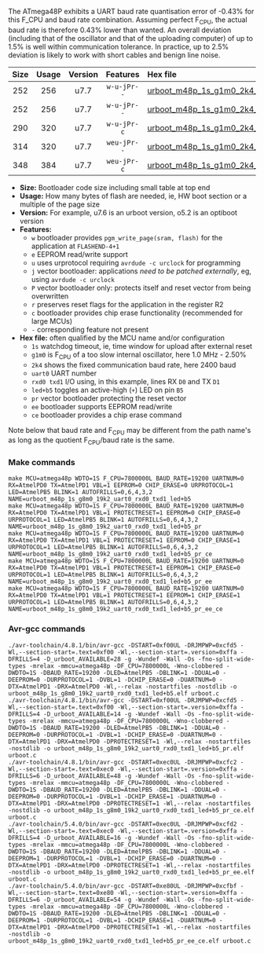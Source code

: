 The ATmega48P exhibits a UART baud rate quantisation error of -0.43% for this F_CPU and baud rate combination. Assuming perfect F<sub>CPU</sub>, the actual baud rate is therefore 0.43% lower than wanted. An overall deviation (including that of the oscillator and that of the uploading computer) of up to 1.5% is well within communication tolerance. In practice, up to 2.5% deviation is likely to work with short cables and benign line noise.

|Size|Usage|Version|Features|Hex file|
|:-:|:-:|:-:|:-:|:--|
|252|256|u7.7|`w-u-jPr--`|[urboot_m48p_1s_g1m0_2k4_uart0_rxd0_txd1_led+b5.hex](https://raw.githubusercontent.com/stefanrueger/urboot.hex/main/mcus/atmega48p/watchdog_1_s/internal_oscillator_g-2.50%25/%2B1m000000_hz/%2B%2B%2B2k4_baud/uart0_rxd0_txd1/led%2Bb5/urboot_m48p_1s_g1m0_2k4_uart0_rxd0_txd1_led%2Bb5.hex)|
|252|256|u7.7|`w-u-jPr--`|[urboot_m48p_1s_g1m0_2k4_uart0_rxd0_txd1_led+b5_pr.hex](https://raw.githubusercontent.com/stefanrueger/urboot.hex/main/mcus/atmega48p/watchdog_1_s/internal_oscillator_g-2.50%25/%2B1m000000_hz/%2B%2B%2B2k4_baud/uart0_rxd0_txd1/led%2Bb5/urboot_m48p_1s_g1m0_2k4_uart0_rxd0_txd1_led%2Bb5_pr.hex)|
|290|320|u7.7|`w-u-jPr-c`|[urboot_m48p_1s_g1m0_2k4_uart0_rxd0_txd1_led+b5_pr_ce.hex](https://raw.githubusercontent.com/stefanrueger/urboot.hex/main/mcus/atmega48p/watchdog_1_s/internal_oscillator_g-2.50%25/%2B1m000000_hz/%2B%2B%2B2k4_baud/uart0_rxd0_txd1/led%2Bb5/urboot_m48p_1s_g1m0_2k4_uart0_rxd0_txd1_led%2Bb5_pr_ce.hex)|
|314|320|u7.7|`weu-jPr--`|[urboot_m48p_1s_g1m0_2k4_uart0_rxd0_txd1_led+b5_pr_ee.hex](https://raw.githubusercontent.com/stefanrueger/urboot.hex/main/mcus/atmega48p/watchdog_1_s/internal_oscillator_g-2.50%25/%2B1m000000_hz/%2B%2B%2B2k4_baud/uart0_rxd0_txd1/led%2Bb5/urboot_m48p_1s_g1m0_2k4_uart0_rxd0_txd1_led%2Bb5_pr_ee.hex)|
|348|384|u7.7|`weu-jPr-c`|[urboot_m48p_1s_g1m0_2k4_uart0_rxd0_txd1_led+b5_pr_ee_ce.hex](https://raw.githubusercontent.com/stefanrueger/urboot.hex/main/mcus/atmega48p/watchdog_1_s/internal_oscillator_g-2.50%25/%2B1m000000_hz/%2B%2B%2B2k4_baud/uart0_rxd0_txd1/led%2Bb5/urboot_m48p_1s_g1m0_2k4_uart0_rxd0_txd1_led%2Bb5_pr_ee_ce.hex)|

- **Size:** Bootloader code size including small table at top end
- **Usage:** How many bytes of flash are needed, ie, HW boot section or a multiple of the page size
- **Version:** For example, u7.6 is an urboot version, o5.2 is an optiboot version
- **Features:**
  + `w` bootloader provides `pgm_write_page(sram, flash)` for the application at `FLASHEND-4+1`
  + `e` EEPROM read/write support
  + `u` uses urprotocol requiring `avrdude -c urclock` for programming
  + `j` vector bootloader: applications *need to be patched externally*, eg, using `avrdude -c urclock`
  + `P` vector bootloader only: protects itself and reset vector from being overwritten
  + `r` preserves reset flags for the application in the register R2
  + `c` bootloader provides chip erase functionality (recommended for large MCUs)
  + `-` corresponding feature not present
- **Hex file:** often qualified by the MCU name and/or configuration
  + `1s` watchdog timeout, ie, time window for upload after external reset
  + `g1m0` is F<sub>CPU</sub> of a too slow internal oscillator, here 1.0 MHz - 2.50%
  + `2k4` shows the fixed communication baud rate, here 2400 baud
  + `uart0` UART number
  + `rxd0 txd1` I/O using, in this example, lines RX `D0` and TX `D1`
  + `led+b5` toggles an active-high (`+`) LED on pin `B5`
  + `pr` vector bootloader protecting the reset vector
  + `ee` bootloader supports EEPROM read/write
  + `ce` bootloader provides a chip erase command


Note below that baud rate and F<sub>CPU</sub> may be different from the path name's as long as the quotient F<sub>CPU</sub>/baud rate is the same.

### Make commands
```
make MCU=atmega48p WDTO=1S F_CPU=7800000L BAUD_RATE=19200 UARTNUM=0 RX=AtmelPD0 TX=AtmelPD1 VBL=1 EEPROM=0 CHIP_ERASE=0 URPROTOCOL=1 LED=AtmelPB5 BLINK=1 AUTOFRILLS=0,6,4,3,2 NAME=urboot_m48p_1s_g8m0_19k2_uart0_rxd0_txd1_led+b5
make MCU=atmega48p WDTO=1S F_CPU=7800000L BAUD_RATE=19200 UARTNUM=0 RX=AtmelPD0 TX=AtmelPD1 VBL=1 PROTECTRESET=1 EEPROM=0 CHIP_ERASE=0 URPROTOCOL=1 LED=AtmelPB5 BLINK=1 AUTOFRILLS=0,6,4,3,2 NAME=urboot_m48p_1s_g8m0_19k2_uart0_rxd0_txd1_led+b5_pr
make MCU=atmega48p WDTO=1S F_CPU=7800000L BAUD_RATE=19200 UARTNUM=0 RX=AtmelPD0 TX=AtmelPD1 VBL=1 PROTECTRESET=1 EEPROM=0 CHIP_ERASE=1 URPROTOCOL=1 LED=AtmelPB5 BLINK=1 AUTOFRILLS=0,6,4,3,2 NAME=urboot_m48p_1s_g8m0_19k2_uart0_rxd0_txd1_led+b5_pr_ce
make MCU=atmega48p WDTO=1S F_CPU=7800000L BAUD_RATE=19200 UARTNUM=0 RX=AtmelPD0 TX=AtmelPD1 VBL=1 PROTECTRESET=1 EEPROM=1 CHIP_ERASE=0 URPROTOCOL=1 LED=AtmelPB5 BLINK=1 AUTOFRILLS=0,6,4,3,2 NAME=urboot_m48p_1s_g8m0_19k2_uart0_rxd0_txd1_led+b5_pr_ee
make MCU=atmega48p WDTO=1S F_CPU=7800000L BAUD_RATE=19200 UARTNUM=0 RX=AtmelPD0 TX=AtmelPD1 VBL=1 PROTECTRESET=1 EEPROM=1 CHIP_ERASE=1 URPROTOCOL=1 LED=AtmelPB5 BLINK=1 AUTOFRILLS=0,6,4,3,2 NAME=urboot_m48p_1s_g8m0_19k2_uart0_rxd0_txd1_led+b5_pr_ee_ce
```

### Avr-gcc commands
```
./avr-toolchain/4.8.1/bin/avr-gcc -DSTART=0xf00UL -DRJMPWP=0xcfd5 -Wl,--section-start=.text=0xf00 -Wl,--section-start=.version=0xffa -DFRILLS=4 -D_urboot_AVAILABLE=28 -g -Wundef -Wall -Os -fno-split-wide-types -mrelax -mmcu=atmega48p -DF_CPU=7800000L -Wno-clobbered -DWDTO=1S -DBAUD_RATE=19200 -DLED=AtmelPB5 -DBLINK=1 -DDUAL=0 -DEEPROM=0 -DURPROTOCOL=1 -DVBL=1 -DCHIP_ERASE=0 -DUARTNUM=0 -DTX=AtmelPD1 -DRX=AtmelPD0 -Wl,--relax -nostartfiles -nostdlib -o urboot_m48p_1s_g8m0_19k2_uart0_rxd0_txd1_led+b5.elf urboot.c
./avr-toolchain/4.8.1/bin/avr-gcc -DSTART=0xf00UL -DRJMPWP=0xcfd5 -Wl,--section-start=.text=0xf00 -Wl,--section-start=.version=0xffa -DFRILLS=4 -D_urboot_AVAILABLE=14 -g -Wundef -Wall -Os -fno-split-wide-types -mrelax -mmcu=atmega48p -DF_CPU=7800000L -Wno-clobbered -DWDTO=1S -DBAUD_RATE=19200 -DLED=AtmelPB5 -DBLINK=1 -DDUAL=0 -DEEPROM=0 -DURPROTOCOL=1 -DVBL=1 -DCHIP_ERASE=0 -DUARTNUM=0 -DTX=AtmelPD1 -DRX=AtmelPD0 -DPROTECTRESET=1 -Wl,--relax -nostartfiles -nostdlib -o urboot_m48p_1s_g8m0_19k2_uart0_rxd0_txd1_led+b5_pr.elf urboot.c
./avr-toolchain/4.8.1/bin/avr-gcc -DSTART=0xec0UL -DRJMPWP=0xcfc2 -Wl,--section-start=.text=0xec0 -Wl,--section-start=.version=0xffa -DFRILLS=6 -D_urboot_AVAILABLE=48 -g -Wundef -Wall -Os -fno-split-wide-types -mrelax -mmcu=atmega48p -DF_CPU=7800000L -Wno-clobbered -DWDTO=1S -DBAUD_RATE=19200 -DLED=AtmelPB5 -DBLINK=1 -DDUAL=0 -DEEPROM=0 -DURPROTOCOL=1 -DVBL=1 -DCHIP_ERASE=1 -DUARTNUM=0 -DTX=AtmelPD1 -DRX=AtmelPD0 -DPROTECTRESET=1 -Wl,--relax -nostartfiles -nostdlib -o urboot_m48p_1s_g8m0_19k2_uart0_rxd0_txd1_led+b5_pr_ce.elf urboot.c
./avr-toolchain/5.4.0/bin/avr-gcc -DSTART=0xec0UL -DRJMPWP=0xcfd2 -Wl,--section-start=.text=0xec0 -Wl,--section-start=.version=0xffa -DFRILLS=4 -D_urboot_AVAILABLE=16 -g -Wundef -Wall -Os -fno-split-wide-types -mrelax -mmcu=atmega48p -DF_CPU=7800000L -Wno-clobbered -DWDTO=1S -DBAUD_RATE=19200 -DLED=AtmelPB5 -DBLINK=1 -DDUAL=0 -DEEPROM=1 -DURPROTOCOL=1 -DVBL=1 -DCHIP_ERASE=0 -DUARTNUM=0 -DTX=AtmelPD1 -DRX=AtmelPD0 -DPROTECTRESET=1 -Wl,--relax -nostartfiles -nostdlib -o urboot_m48p_1s_g8m0_19k2_uart0_rxd0_txd1_led+b5_pr_ee.elf urboot.c
./avr-toolchain/5.4.0/bin/avr-gcc -DSTART=0xe80UL -DRJMPWP=0xcfbf -Wl,--section-start=.text=0xe80 -Wl,--section-start=.version=0xffa -DFRILLS=6 -D_urboot_AVAILABLE=54 -g -Wundef -Wall -Os -fno-split-wide-types -mrelax -mmcu=atmega48p -DF_CPU=7800000L -Wno-clobbered -DWDTO=1S -DBAUD_RATE=19200 -DLED=AtmelPB5 -DBLINK=1 -DDUAL=0 -DEEPROM=1 -DURPROTOCOL=1 -DVBL=1 -DCHIP_ERASE=1 -DUARTNUM=0 -DTX=AtmelPD1 -DRX=AtmelPD0 -DPROTECTRESET=1 -Wl,--relax -nostartfiles -nostdlib -o urboot_m48p_1s_g8m0_19k2_uart0_rxd0_txd1_led+b5_pr_ee_ce.elf urboot.c
```

